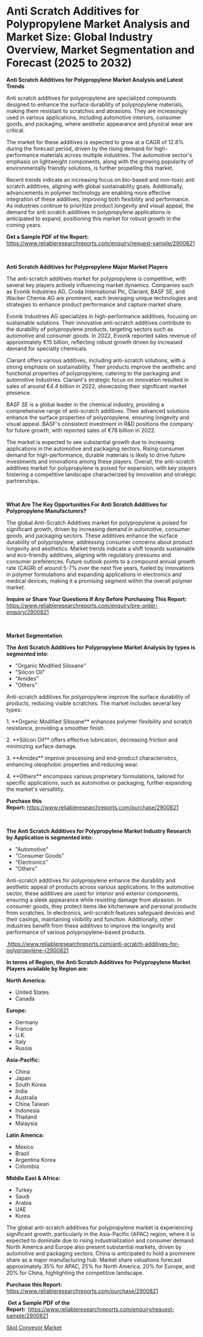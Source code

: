 <p><h1>Anti Scratch Additives for Polypropylene Market Analysis and Market Size: Global Industry Overview, Market Segmentation and Forecast (2025 to 2032)</h1></p><p><strong>Anti Scratch Additives for Polypropylene Market Analysis and Latest Trends</strong></p>
<p><p>Anti scratch additives for polypropylene are specialized compounds designed to enhance the surface durability of polypropylene materials, making them resistant to scratches and abrasions. They are increasingly used in various applications, including automotive interiors, consumer goods, and packaging, where aesthetic appearance and physical wear are critical. </p><p>The market for these additives is expected to grow at a CAGR of 12.8% during the forecast period, driven by the rising demand for high-performance materials across multiple industries. The automotive sector's emphasis on lightweight components, along with the growing popularity of environmentally friendly solutions, is further propelling this market. </p><p>Recent trends indicate an increasing focus on bio-based and non-toxic anti scratch additives, aligning with global sustainability goals. Additionally, advancements in polymer technology are enabling more effective integration of these additives, improving both flexibility and performance. As industries continue to prioritize product longevity and visual appeal, the demand for anti scratch additives in polypropylene applications is anticipated to expand, positioning this market for robust growth in the coming years.</p></p>
<p><strong>Get a Sample PDF of the Report:&nbsp;</strong> <a href="https://www.reliableresearchreports.com/enquiry/request-sample/2900821?utm_campaign=2646&utm_medium=2&utm_source=Github&utm_content=ia&utm_term=16032025&utm_id=anti-scratch-additives-for-polypropylene">https://www.reliableresearchreports.com/enquiry/request-sample/2900821</a></p>
<p>&nbsp;</p>
<p><strong>Anti Scratch Additives for Polypropylene Major Market Players</strong></p>
<p><p>The anti-scratch additives market for polypropylene is competitive, with several key players actively influencing market dynamics. Companies such as Evonik Industries AG, Croda International Plc, Clariant, BASF SE, and Wacker Chemie AG are prominent, each leveraging unique technologies and strategies to enhance product performance and capture market share.</p><p>Evonik Industries AG specializes in high-performance additives, focusing on sustainable solutions. Their innovative anti-scratch additives contribute to the durability of polypropylene products, targeting sectors such as automotive and consumer goods. In 2022, Evonik reported sales revenue of approximately €15 billion, reflecting robust growth driven by increased demand for specialty chemicals.</p><p>Clariant offers various additives, including anti-scratch solutions, with a strong emphasis on sustainability. Their products improve the aesthetic and functional properties of polypropylene, catering to the packaging and automotive industries. Clariant's strategic focus on innovation resulted in sales of around €4.4 billion in 2022, showcasing their significant market presence.</p><p>BASF SE is a global leader in the chemical industry, providing a comprehensive range of anti-scratch additives. Their advanced solutions enhance the surface properties of polypropylene, ensuring longevity and visual appeal. BASF's consistent investment in R&D positions the company for future growth, with reported sales of €78 billion in 2022.</p><p>The market is expected to see substantial growth due to increasing applications in the automotive and packaging sectors. Rising consumer demand for high-performance, durable materials is likely to drive future investments and innovations among these players. Overall, the anti-scratch additives market for polypropylene is poised for expansion, with key players fostering a competitive landscape characterized by innovation and strategic partnerships.</p></p>
<p>&nbsp;</p>
<p><strong>What Are The Key Opportunities For Anti Scratch Additives for Polypropylene Manufacturers?</strong></p>
<p><p>The global Anti-Scratch Additives market for polypropylene is poised for significant growth, driven by increasing demand in automotive, consumer goods, and packaging sectors. These additives enhance the surface durability of polypropylene, addressing consumer concerns about product longevity and aesthetics. Market trends indicate a shift towards sustainable and eco-friendly additives, aligning with regulatory pressures and consumer preferences. Future outlook points to a compound annual growth rate (CAGR) of around 5-7% over the next five years, fueled by innovations in polymer formulations and expanding applications in electronics and medical devices, making it a promising segment within the overall polymer market.</p></p>
<p><strong>Inquire or Share Your Questions If Any Before Purchasing This Report:</strong> <a href="https://www.reliableresearchreports.com/enquiry/pre-order-enquiry/2900821?utm_campaign=2646&utm_medium=2&utm_source=Github&utm_content=ia&utm_term=16032025&utm_id=anti-scratch-additives-for-polypropylene">https://www.reliableresearchreports.com/enquiry/pre-order-enquiry/2900821</a></p>
<p>&nbsp;</p>
<p><strong>Market Segmentation</strong></p>
<p><strong>The Anti Scratch Additives for Polypropylene Market Analysis by types is segmented into:</strong></p>
<p><ul><li>"Organic Modified Siloxane"</li><li>"Silicon Oil"</li><li>"Amides"</li><li>"Others"</li></ul></p>
<p><p>Anti-scratch additives for polypropylene improve the surface durability of products, reducing visible scratches. The market includes several key types: </p><p>1. **Organic Modified Siloxane** enhances polymer flexibility and scratch resistance, providing a smoother finish.</p><p>2. **Silicon Oil** offers effective lubrication, decreasing friction and minimizing surface damage.</p><p>3. **Amides** improve processing and end-product characteristics, enhancing oleophobic properties and reducing wear.</p><p>4. **Others** encompass various proprietary formulations, tailored for specific applications, such as automotive or packaging, further expanding the market's versatility.</p></p>
<p><strong>Purchase this Report:&nbsp;</strong><a href="https://www.reliableresearchreports.com/purchase/2900821?utm_campaign=2646&utm_medium=2&utm_source=Github&utm_content=ia&utm_term=16032025&utm_id=anti-scratch-additives-for-polypropylene">https://www.reliableresearchreports.com/purchase/2900821</a></p>
<p>&nbsp;</p>
<p><strong>The Anti Scratch Additives for Polypropylene Market Industry Research by Application is segmented into:</strong></p>
<p><ul><li>"Automotive"</li><li>"Consumer Goods"</li><li>"Electronics"</li><li>"Others"</li></ul></p>
<p><p>Anti-scratch additives for polypropylene enhance the durability and aesthetic appeal of products across various applications. In the automotive sector, these additives are used for interior and exterior components, ensuring a sleek appearance while resisting damage from abrasion. In consumer goods, they protect items like kitchenware and personal products from scratches. In electronics, anti-scratch features safeguard devices and their casings, maintaining visibility and function. Additionally, other industries benefit from these additives to improve the longevity and performance of various polypropylene-based products.</p></p>
<p><a href="https://www.reliableresearchreports.com/anti-scratch-additives-for-polypropylene-r2900821?utm_campaign=2646&utm_medium=2&utm_source=Github&utm_content=ia&utm_term=16032025&utm_id=anti-scratch-additives-for-polypropylene">&nbsp;https://www.reliableresearchreports.com/anti-scratch-additives-for-polypropylene-r2900821</a></p>
<p><strong>In terms of Region, the Anti Scratch Additives for Polypropylene Market Players available by Region are:</strong></p>
<p>
    <p> <strong> North America: </strong>
        <ul>
            <li>United States</li>
            <li>Canada</li>
        </ul>
        </p> 
    <p> <strong> Europe: </strong>
        <ul>
            <li>Germany</li>
            <li>France</li>
            <li>U.K.</li>
            <li>Italy</li>
            <li>Russia</li>
        </ul>
        </p> 
    <p> <strong> Asia-Pacific: </strong>
        <ul>
            <li>China</li>
            <li>Japan</li>
            <li>South Korea</li>
            <li>India</li>
            <li>Australia</li>
            <li>China Taiwan</li>
            <li>Indonesia</li>
            <li>Thailand</li>
            <li>Malaysia</li>
        </ul>
        </p> 
    <p> <strong> Latin America: </strong>
        <ul>
            <li>Mexico</li>
            <li>Brazil</li>
            <li>Argentina Korea</li>
            <li>Colombia</li>
        </ul>
        </p> 
    <p> <strong> Middle East & Africa: </strong>
        <ul>
            <li>Turkey</li>
            <li>Saudi</li>
            <li>Arabia</li>
            <li>UAE</li>
            <li>Korea</li>
        </ul>
    </p>
    </p>
<p><p>The global anti-scratch additives for polypropylene market is experiencing significant growth, particularly in the Asia-Pacific (APAC) region, where it is expected to dominate due to rising industrialization and consumer demand. North America and Europe also present substantial markets, driven by automotive and packaging sectors. China is anticipated to hold a prominent share as a major manufacturing hub. Market share valuations forecast approximately 35% for APAC, 25% for North America, 20% for Europe, and 20% for China, highlighting the competitive landscape.</p></p>
<p><strong>Purchase this Report: </strong><a href="https://www.reliableresearchreports.com/purchase/2900821?utm_campaign=2646&utm_medium=2&utm_source=Github&utm_content=ia&utm_term=16032025&utm_id=anti-scratch-additives-for-polypropylene">https://www.reliableresearchreports.com/purchase/2900821</a></p>
<p>&nbsp;<strong>Get a Sample PDF of the Report:&nbsp;&nbsp;</strong><a href="https://www.reliableresearchreports.com/enquiry/request-sample/2900821?utm_campaign=2646&utm_medium=2&utm_source=Github&utm_content=ia&utm_term=16032025&utm_id=anti-scratch-additives-for-polypropylene">https://www.reliableresearchreports.com/enquiry/request-sample/2900821</a></p>
<p><strong></strong></p>
<p><p><a href="https://github.com/mathastilley812967/Market-Research-Report-List-1/blob/main/skid-conveyor-market.md?utm_campaign=2646&utm_medium=2&utm_source=Github&utm_content=ia&utm_term=16032025&utm_id=anti-scratch-additives-for-polypropylene">Skid Conveyor Market</a></p></p>